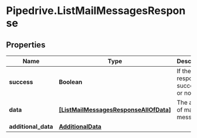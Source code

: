 # Pipedrive.ListMailMessagesResponse

## Properties

Name | Type | Description | Notes
------------ | ------------- | ------------- | -------------
**success** | **Boolean** | If the response is successful or not | [optional] 
**data** | [**[ListMailMessagesResponseAllOfData]**](ListMailMessagesResponseAllOfData.md) | The array of mail messages | [optional] 
**additional_data** | [**AdditionalData**](AdditionalData.md) |  | [optional] 


